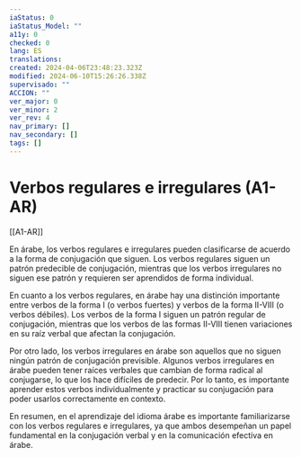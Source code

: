 ```yaml
---
iaStatus: 0
iaStatus_Model: ""
a11y: 0
checked: 0
lang: ES
translations: 
created: 2024-04-06T23:48:23.323Z
modified: 2024-06-10T15:26:26.338Z
supervisado: ""
ACCION: ""
ver_major: 0
ver_minor: 2
ver_rev: 4
nav_primary: []
nav_secondary: []
tags: []
---
```

# Verbos regulares e irregulares (A1-AR)

[[A1-AR]]

En árabe, los verbos regulares e irregulares pueden clasificarse de acuerdo a la forma de conjugación que siguen. Los verbos regulares siguen un patrón predecible de conjugación, mientras que los verbos irregulares no siguen ese patrón y requieren ser aprendidos de forma individual.

En cuanto a los verbos regulares, en árabe hay una distinción importante entre verbos de la forma I (o verbos fuertes) y verbos de la forma II-VIII (o verbos débiles). Los verbos de la forma I siguen un patrón regular de conjugación, mientras que los verbos de las formas II-VIII tienen variaciones en su raíz verbal que afectan la conjugación.

Por otro lado, los verbos irregulares en árabe son aquellos que no siguen ningún patrón de conjugación previsible. Algunos verbos irregulares en árabe pueden tener raíces verbales que cambian de forma radical al conjugarse, lo que los hace difíciles de predecir. Por lo tanto, es importante aprender estos verbos individualmente y practicar su conjugación para poder usarlos correctamente en contexto.

En resumen, en el aprendizaje del idioma árabe es importante familiarizarse con los verbos regulares e irregulares, ya que ambos desempeñan un papel fundamental en la conjugación verbal y en la comunicación efectiva en árabe.

